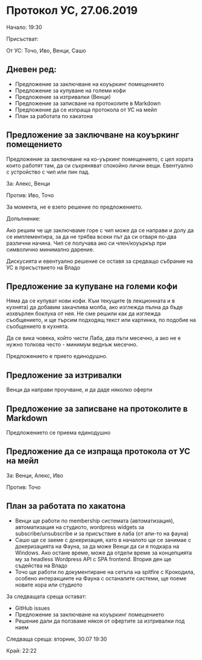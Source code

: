 # Протокол УС, 27.06.2019

Начало: 19:30

Присъстват:

От УС: Точо, Иво, Венци, Сашо

## Дневен ред:
* Предложение за заключване на коуъркинг помещението
* Предложение за купуване на големи кофи
* Предложение за изтривалки (Венци)
* Предложение за записване на протоколите в Markdown
* Предложение да се изпраща протокола от УС на мейл
* План за работата по хакатона

## Предложение за заключване на коуъркинг помещението

Предложение за заключване на ко-уъркинг помещението, с цел хората които работят там, 
да си съхряняват спокойно лични вещи. Евентуално с устройство с чип или пин пад.

За: Алекс, Венци

Против: Иво, Точо

За момента, не е взето решение по предложението.

Допълнение:

Ако решим че ще заключваме горе с чип може да се направи и долу да се имплементира,
за да не трябва всеки път да си отваря по-два различни начина. Чип се получава ако си
член/коуъркър при символично минимално дарение.

Дискусията и евентуално решение се оставя за средващо събрание на УС в присъствието на Владо

## Предложение за купуване на големи кофи

Няма да се купуват нови кофи. Към текущите (в лекционната и в кухнята) да добавим закачлива молба, ако изглежда пълна да бъде изхвърлен боклука от нея. Не сме решили как да изглежда съобщението, и ще търсим подходящ текст или картинка, по подобие на съобщението в кухнята.

Да се вика човека, който чисти Лаба, два пъти месечно, а ако не е нужно толкова често - минимум веднъж месечно.

Предложението е прието единодушно.

## Предложение за изтривалки

Венци да направи проучване, и да даде няколко оферти

## Предложение за записване на протоколите в Markdown

Предложението се приема единодушно

## Предложение да се изпраща протокола от УС на мейл

За: Венци, Алекс, Иво

Против: Точо

## План за работата по хакатона

- Венци ще работи по membership системата (автоматизация), автоматизация на студиото, wordpress widgets за subscribe/unsubscribe и за присъствие в лаба (от апи-то на фауна)
- Сашо ще се заеме с докеризация, като в началото ще се занимае с докеризацията на Фауна, за да може Венци да си я подкара на Windows. Ако остане време, може да отдели време за концепцията му за headless Wordpress API с SPA frontend. Втория ден ще съдейства на Владо
- Точо ще работи по документиране на сетъпа на spitfire с Крокодила, особено интеракциите на Фауна с останалите системи, ще поеме новите хора или студиото

За следващата среща остават:

- GitHub issues
- Предложение за заключване на коуъркинг помещението
- Решение дали да ползваме някоя от офертите за изтривалки под наем

Следваща среща: вторник, 30.07 19:30

Край: 22:22
